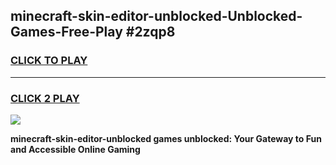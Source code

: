 
## minecraft-skin-editor-unblocked-Unblocked-Games-Free-Play #2zqp8
<h3>
<a href="https://us.freeplayer.one?title=minecraft-skin-editor-unblocked&ref=9M">CLICK TO PLAY</a></h3>
<hr>

<h3>
<a href="https://us.freeplayer.one?title=minecraft-skin-editor-unblocked&ref=9M">CLICK 2 PLAY</a>
  
</h3>

<a href="https://us.freeplayer.one?title=minecraft-skin-editor-unblocked&ref=9M"><img src="https://clearcache.store/games.png"></a>


**minecraft-skin-editor-unblocked games unblocked: Your Gateway to Fun and Accessible Online Gaming**
